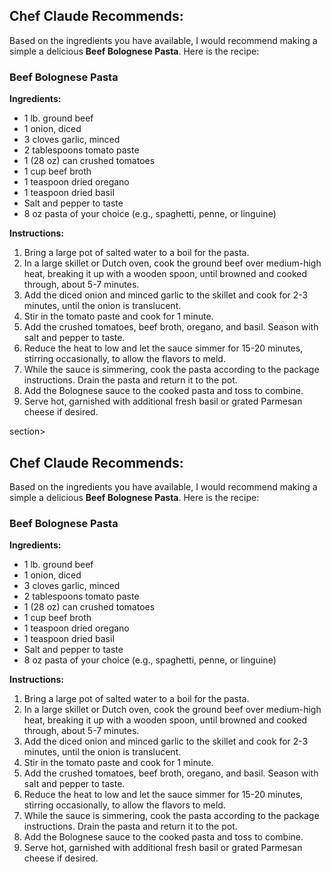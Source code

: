 <section>
    <h2>Chef Claude Recommends:</h2>
    <article className="suggested-recipe-container" aria-live="polite">
        <p>Based on the ingredients you have available, I would recommend making a simple a delicious <strong>Beef Bolognese Pasta</strong>. Here is the recipe:</p>
        <h3>Beef Bolognese Pasta</h3>
        <strong>Ingredients:</strong>
        <ul>
            <li>1 lb. ground beef</li>
            <li>1 onion, diced</li>
            <li>3 cloves garlic, minced</li>
            <li>2 tablespoons tomato paste</li>
            <li>1 (28 oz) can crushed tomatoes</li>
            <li>1 cup beef broth</li>
            <li>1 teaspoon dried oregano</li>
            <li>1 teaspoon dried basil</li>
            <li>Salt and pepper to taste</li>
            <li>8 oz pasta of your choice (e.g., spaghetti, penne, or linguine)</li>
        </ul>
        <strong>Instructions:</strong>
        <ol>
            <li>Bring a large pot of salted water to a boil for the pasta.</li>
            <li>In a large skillet or Dutch oven, cook the ground beef over medium-high heat, breaking it up with a wooden spoon, until browned and cooked through, about 5-7 minutes.</li>
            <li>Add the diced onion and minced garlic to the skillet and cook for 2-3 minutes, until the onion is translucent.</li>
            <li>Stir in the tomato paste and cook for 1 minute.</li>
            <li>Add the crushed tomatoes, beef broth, oregano, and basil. Season with salt and pepper to taste.</li>
            <li>Reduce the heat to low and let the sauce simmer for 15-20 minutes, stirring occasionally, to allow the flavors to meld.</li>
            <li>While the sauce is simmering, cook the pasta according to the package instructions. Drain the pasta and return it to the pot.</li>
            <li>Add the Bolognese sauce to the cooked pasta and toss to combine.</li>
            <li>Serve hot, garnished with additional fresh basil or grated Parmesan cheese if desired.</li>
        </ol>
    </article>
</section>section>
    <h2>Chef Claude Recommends:</h2>
    <article className="suggested-recipe-container" aria-live="polite">
        <p>Based on the ingredients you have available, I would recommend making a simple a delicious <strong>Beef Bolognese Pasta</strong>. Here is the recipe:</p>
        <h3>Beef Bolognese Pasta</h3>
        <strong>Ingredients:</strong>
        <ul>
            <li>1 lb. ground beef</li>
            <li>1 onion, diced</li>
            <li>3 cloves garlic, minced</li>
            <li>2 tablespoons tomato paste</li>
            <li>1 (28 oz) can crushed tomatoes</li>
            <li>1 cup beef broth</li>
            <li>1 teaspoon dried oregano</li>
            <li>1 teaspoon dried basil</li>
            <li>Salt and pepper to taste</li>
            <li>8 oz pasta of your choice (e.g., spaghetti, penne, or linguine)</li>
        </ul>
        <strong>Instructions:</strong>
        <ol>
            <li>Bring a large pot of salted water to a boil for the pasta.</li>
            <li>In a large skillet or Dutch oven, cook the ground beef over medium-high heat, breaking it up with a wooden spoon, until browned and cooked through, about 5-7 minutes.</li>
            <li>Add the diced onion and minced garlic to the skillet and cook for 2-3 minutes, until the onion is translucent.</li>
            <li>Stir in the tomato paste and cook for 1 minute.</li>
            <li>Add the crushed tomatoes, beef broth, oregano, and basil. Season with salt and pepper to taste.</li>
            <li>Reduce the heat to low and let the sauce simmer for 15-20 minutes, stirring occasionally, to allow the flavors to meld.</li>
            <li>While the sauce is simmering, cook the pasta according to the package instructions. Drain the pasta and return it to the pot.</li>
            <li>Add the Bolognese sauce to the cooked pasta and toss to combine.</li>
            <li>Serve hot, garnished with additional fresh basil or grated Parmesan cheese if desired.</li>
        </ol>
    </article>
</section>